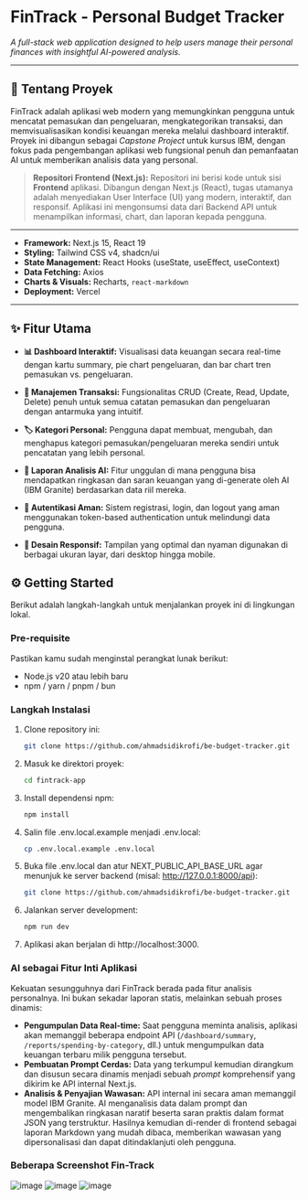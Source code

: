 # FinTrack - Personal Budget Tracker

*A full-stack web application designed to help users manage their personal finances with insightful AI-powered analysis.*

---

## 📖 Tentang Proyek

FinTrack adalah aplikasi web modern yang memungkinkan pengguna untuk mencatat pemasukan dan pengeluaran, mengkategorikan transaksi, dan memvisualisasikan kondisi keuangan mereka melalui dashboard interaktif. Proyek ini dibangun sebagai *Capstone Project* untuk kursus IBM, dengan fokus pada pengembangan aplikasi web fungsional penuh dan pemanfaatan AI untuk memberikan analisis data yang personal.

> **Repositori Frontend (Next.js):** Repositori ini berisi kode untuk sisi **Frontend** aplikasi. Dibangun dengan Next.js (React), tugas utamanya adalah menyediakan User Interface (UI) yang modern, interaktif, dan responsif. Aplikasi ini mengonsumsi data dari Backend API untuk menampilkan informasi, chart, dan laporan kepada pengguna.

---

* **Framework:** Next.js 15, React 19
* **Styling:** Tailwind CSS v4, shadcn/ui
* **State Management:** React Hooks (useState, useEffect, useContext)
* **Data Fetching:** Axios
* **Charts & Visuals:** Recharts, `react-markdown`
* **Deployment:** Vercel

---

## ✨ Fitur Utama

- **📊 Dashboard Interaktif:** Visualisasi data keuangan secara real-time dengan kartu summary, pie chart pengeluaran, dan bar chart tren pemasukan vs. pengeluaran.

- **💸 Manajemen Transaksi:** Fungsionalitas CRUD (Create, Read, Update, Delete) penuh untuk semua catatan pemasukan dan pengeluaran dengan antarmuka yang intuitif.

- **🏷️ Kategori Personal:** Pengguna dapat membuat, mengubah, dan menghapus kategori pemasukan/pengeluaran mereka sendiri untuk pencatatan yang lebih personal.

- **🤖 Laporan Analisis AI:** Fitur unggulan di mana pengguna bisa mendapatkan ringkasan dan saran keuangan yang di-generate oleh AI (IBM Granite) berdasarkan data riil mereka.

- **🔐 Autentikasi Aman:** Sistem registrasi, login, dan logout yang aman menggunakan token-based authentication untuk melindungi data pengguna.

- **📱 Desain Responsif:** Tampilan yang optimal dan nyaman digunakan di berbagai ukuran layar, dari desktop hingga mobile.

## ⚙️ Getting Started

Berikut adalah langkah-langkah untuk menjalankan proyek ini di lingkungan lokal.

### Pre-requisite

Pastikan kamu sudah menginstal perangkat lunak berikut:
- Node.js v20 atau lebih baru
- npm / yarn / pnpm / bun

### Langkah Instalasi

1. Clone repository ini:
   ```sh
   git clone https://github.com/ahmadsidikrofi/be-budget-tracker.git
   
2. Masuk ke direktori proyek:
   ```sh
   cd fintrack-app
   
3. Install dependensi npm:
   ```sh
   npm install
   
4. Salin file .env.local.example menjadi .env.local:
   ```sh
   cp .env.local.example .env.local
   
5. Buka file .env.local dan atur NEXT_PUBLIC_API_BASE_URL agar menunjuk ke server backend (misal: http://127.0.0.1:8000/api):
   ```sh
   git clone https://github.com/ahmadsidikrofi/be-budget-tracker.git
   
6. Jalankan server development:
   ```sh
   npm run dev
   
7. Aplikasi akan berjalan di http://localhost:3000.



### AI sebagai Fitur Inti Aplikasi

Kekuatan sesungguhnya dari FinTrack berada pada fitur analisis personalnya. Ini bukan sekadar laporan statis, melainkan sebuah proses dinamis:

- **Pengumpulan Data Real-time:** Saat pengguna meminta analisis, aplikasi akan memanggil beberapa endpoint API (`/dashboard/summary`, `/reports/spending-by-category`, dll.) untuk mengumpulkan data keuangan terbaru milik pengguna tersebut.
- **Pembuatan Prompt Cerdas:** Data yang terkumpul kemudian dirangkum dan disusun secara dinamis menjadi sebuah *prompt* komprehensif yang dikirim ke API internal Next.js.
- **Analisis & Penyajian Wawasan:** API internal ini secara aman memanggil model IBM Granite. AI menganalisis data dalam prompt dan mengembalikan ringkasan naratif beserta saran praktis dalam format JSON yang terstruktur. Hasilnya kemudian di-render di frontend sebagai laporan Markdown yang mudah dibaca, memberikan wawasan yang dipersonalisasi dan dapat ditindaklanjuti oleh pengguna.

### Beberapa Screenshot Fin-Track

![image](https://github.com/user-attachments/assets/ba07e534-af0b-486f-baa8-6b8836d34a75)
![image](https://github.com/user-attachments/assets/ef3a1c7f-8e17-4103-9932-24801588346e)
![image](https://github.com/user-attachments/assets/0e8965d1-1a97-477f-a8bd-5e29102c4993)


